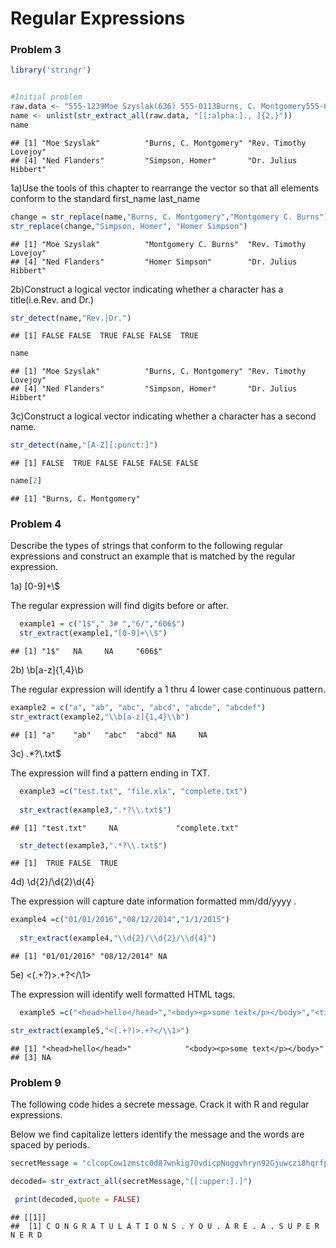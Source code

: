 Regular Expressions
================

### Problem 3

``` r
library('stringr')


#Initial problem
raw.data <- "555-1239Moe Szyslak(636) 555-0113Burns, C. Montgomery555-6542Rev. Timothy Lovejoy555 8904Ned Flanders636-555-3226Simpson, Homer5543642Dr. Julius Hibbert"
name <- unlist(str_extract_all(raw.data, "[[:alpha:]., ]{2,}"))
name
```

    ## [1] "Moe Szyslak"          "Burns, C. Montgomery" "Rev. Timothy Lovejoy"
    ## [4] "Ned Flanders"         "Simpson, Homer"       "Dr. Julius Hibbert"

1a)Use the tools of this chapter to rearrange the vector so that all elements conform to the standard first\_name last\_name

``` r
change = str_replace(name,"Burns, C. Montgomery","Montgomery C. Burns")
str_replace(change,"Simpson, Homer", "Homer Simpson")
```

    ## [1] "Moe Szyslak"          "Montgomery C. Burns"  "Rev. Timothy Lovejoy"
    ## [4] "Ned Flanders"         "Homer Simpson"        "Dr. Julius Hibbert"

2b)Construct a logical vector indicating whether a character has a title(i.e.Rev. and Dr.)

``` r
str_detect(name,"Rev.|Dr.")
```

    ## [1] FALSE FALSE  TRUE FALSE FALSE  TRUE

``` r
name
```

    ## [1] "Moe Szyslak"          "Burns, C. Montgomery" "Rev. Timothy Lovejoy"
    ## [4] "Ned Flanders"         "Simpson, Homer"       "Dr. Julius Hibbert"

3c)Construct a logical vector indicating whether a character has a second name.

``` r
str_detect(name,"[A-Z][:punct:]")
```

    ## [1] FALSE  TRUE FALSE FALSE FALSE FALSE

``` r
name[2]
```

    ## [1] "Burns, C. Montgomery"

### Problem 4

Describe the types of strings that conform to the following regular expressions and construct an example that is matched by the regular expression.

1a) \[0-9\]+\\$

The regular expression will find digits before or after.

``` r
  example1 = c("1$"," 3# ","6/","606$")
  str_extract(example1,"[0-9]+\\$")
```

    ## [1] "1$"   NA     NA     "606$"

2b) \\b\[a-z\]{1,4}\\b

The regular expression will identify a 1 thru 4 lower case continuous pattern.

``` r
example2 = c("a", "ab", "abc", "abcd", "abcde", "abcdef")
str_extract(example2,"\\b[a-z]{1,4}\\b")
```

    ## [1] "a"    "ab"   "abc"  "abcd" NA     NA

3c) .\*?\\.txt$

The expression will find a pattern ending in TXT.

``` r
  example3 =c("test.txt", "file.xlx", "complete.txt")
  
  str_extract(example3,".*?\\.txt$")
```

    ## [1] "test.txt"     NA             "complete.txt"

``` r
  str_detect(example3,".*?\\.txt$")
```

    ## [1]  TRUE FALSE  TRUE

4d) \\d{2}/\\d{2}\\d{4}

The expression will capture date information formatted mm/dd/yyyy .

``` r
example4 =c("01/01/2016","08/12/2014","1/1/2015")
  
  str_extract(example4,"\\d{2}/\\d{2}/\\d{4}")
```

    ## [1] "01/01/2016" "08/12/2014" NA

5e) &lt;(.+?)&gt;.+?&lt;/\\1&gt;

The expression will identify well formatted HTML tags.

``` r
  example5 =c("<head>hello</head>","<body><p>some text</p></body>","<title>HTML Reference<title>")

str_extract(example5,"<(.+?)>.+?</\\1>")
```

    ## [1] "<head>hello</head>"            "<body><p>some text</p></body>"
    ## [3] NA

### Problem 9

The following code hides a secrete message. Crack it with R and regular expressions.

Below we find capitalize letters identify the message and the words are spaced by periods.

``` r
secretMessage = "clcopCow1zmstc0d87wnkig7OvdicpNuggvhryn92Gjuwczi8hqrfpRxs5Aj5dwpn0TanwoUwisdij7Lj8kpf03AT5Idr3coc0bt7yczjatOaootj55t3Nj3ne6c4Sfek.r1w1YwwojigOd6vrfUrbz2.2bkAnbhzgv4R9i05zEcrop.wAgnb.SqoU65fPa1otfb7wEm24k6t3sR9zqe5fy89n6Nd5t9kc4fE905gmc4Rgxo5nhDk!gr"

decoded= str_extract_all(secretMessage,"[[:upper:].]")

 print(decoded,quote = FALSE)
```

    ## [[1]]
    ##  [1] C O N G R A T U L A T I O N S . Y O U . A R E . A . S U P E R N E R D
